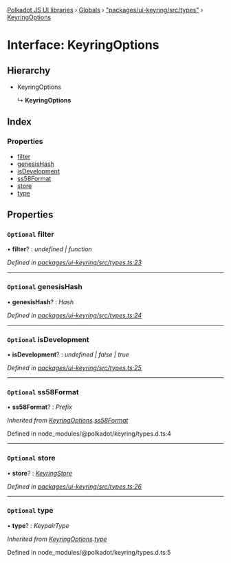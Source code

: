 [Polkadot JS UI libraries](../README.md) › [Globals](../globals.md) › ["packages/ui-keyring/src/types"](../modules/_packages_ui_keyring_src_types_.md) › [KeyringOptions](_packages_ui_keyring_src_types_.keyringoptions.md)

# Interface: KeyringOptions

## Hierarchy

* KeyringOptions

  ↳ **KeyringOptions**

## Index

### Properties

* [filter](_packages_ui_keyring_src_types_.keyringoptions.md#optional-filter)
* [genesisHash](_packages_ui_keyring_src_types_.keyringoptions.md#optional-genesishash)
* [isDevelopment](_packages_ui_keyring_src_types_.keyringoptions.md#optional-isdevelopment)
* [ss58Format](_packages_ui_keyring_src_types_.keyringoptions.md#optional-ss58format)
* [store](_packages_ui_keyring_src_types_.keyringoptions.md#optional-store)
* [type](_packages_ui_keyring_src_types_.keyringoptions.md#optional-type)

## Properties

### `Optional` filter

• **filter**? : *undefined | function*

*Defined in [packages/ui-keyring/src/types.ts:23](https://github.com/polkadot-js/ui/blob/5001dea/packages/ui-keyring/src/types.ts#L23)*

___

### `Optional` genesisHash

• **genesisHash**? : *Hash*

*Defined in [packages/ui-keyring/src/types.ts:24](https://github.com/polkadot-js/ui/blob/5001dea/packages/ui-keyring/src/types.ts#L24)*

___

### `Optional` isDevelopment

• **isDevelopment**? : *undefined | false | true*

*Defined in [packages/ui-keyring/src/types.ts:25](https://github.com/polkadot-js/ui/blob/5001dea/packages/ui-keyring/src/types.ts#L25)*

___

### `Optional` ss58Format

• **ss58Format**? : *Prefix*

*Inherited from [KeyringOptions](_packages_ui_keyring_src_types_.keyringoptions.md).[ss58Format](_packages_ui_keyring_src_types_.keyringoptions.md#optional-ss58format)*

Defined in node_modules/@polkadot/keyring/types.d.ts:4

___

### `Optional` store

• **store**? : *[KeyringStore](_packages_ui_keyring_src_types_.keyringstore.md)*

*Defined in [packages/ui-keyring/src/types.ts:26](https://github.com/polkadot-js/ui/blob/5001dea/packages/ui-keyring/src/types.ts#L26)*

___

### `Optional` type

• **type**? : *KeypairType*

*Inherited from [KeyringOptions](_packages_ui_keyring_src_types_.keyringoptions.md).[type](_packages_ui_keyring_src_types_.keyringoptions.md#optional-type)*

Defined in node_modules/@polkadot/keyring/types.d.ts:5
